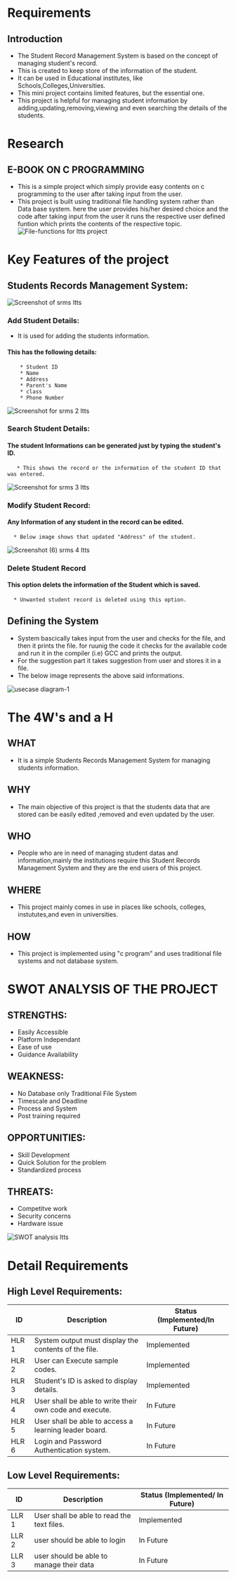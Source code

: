 # Requirements
## Introduction
* The Student Record Management System is based on the concept of managing student's record.
* This is created to keep store of the information of the student.
* It can be used in Educational institutes, like Schools,Colleges,Universities.
* This mini project contains limited features, but the essential one.
* This project is helpful for managing student information by adding,updating,removing,viewing and even searching the details of the students.

# Research
## E-BOOK ON C PROGRAMMING
 * This is a simple project which simply provide easy contents on c programming to the user after taking input from the user.
 * This project is built using traditional file handling system rather than Data base system. here the user provides his/her desired choice and the code after taking input from the user it runs the respective user defined funtion which prints the contents of the respective topic.
 ![File-functions for ltts project](https://user-images.githubusercontent.com/86227942/160670091-bc3a2979-38a2-4008-b6fa-9df582dac766.jpg)
 
 # Key Features of the project
 
 ## Students Records Management System: 
 
  ![Screenshot of srms ltts](https://user-images.githubusercontent.com/86227942/160672388-0728aa40-35b2-408e-96bc-684a864cc0f1.png)


 ### Add Student Details:
  * It is used for adding the students information.
 
   #### This has the following details:
        * Student ID
        * Name
        * Address
        * Parent's Name
        * class
        * Phone Number
   ![Screenshot for srms 2 ltts](https://user-images.githubusercontent.com/86227942/160678007-165c15a2-f720-45a9-a02f-58d197ef81f9.png)

 ### Search Student Details:
#### The student Informations can be generated just by typing the student's ID.
       * This shows the record or the information of the student ID that was entered.
 
 ![Screenshot for srms 3 ltts](https://user-images.githubusercontent.com/86227942/160679970-49a8bba7-ac9d-41a1-af36-7b8f70141a98.png)

 
 ### Modify Student Record:
 #### Any Information of any student in the record can be edited.
      * Below image shows that updated "Address" of the student.
  
 ![Screenshot (6) srms 4 ltts](https://user-images.githubusercontent.com/86227942/160681473-41079a93-21c0-4565-a447-a97d6b4ac595.png)

 ### Delete Student Record
 #### This option delets the information of the Student which is saved.
      * Unwanted student record is deleted using this option.
 

 
 

## Defining the System
* System bascically takes input from the user and checks for the file, and then it prints the file. for ruunig the code it checks for the available code and run it in the compiler (i.e) GCC and prints the output.
* For the suggestion part it takes suggestion from user and stores it in a file.
* The below image represents the above said informations.

![usecase diagram-1](https://user-images.githubusercontent.com/86227942/160700230-90ae153b-9e5c-4428-a7f7-d7801b681160.png)



# The 4W's and a H 
## WHAT
  * It is a simple Students Records Management System for managing students information.
## WHY
  * The main objective of this project is that the students data that are stored can be easily edited ,removed and even updated by the user.
## WHO
  * People who are in need of managing student datas and information,mainly the institutions require this Student Records Management System and they are the end users of this project.
## WHERE
  * This project mainly comes in use in places like schools, colleges, instututes,and even in universities.
## HOW
  * This project is implemented using "c program" and uses traditional file systems and not database system.
 
 

# SWOT ANALYSIS OF THE PROJECT
 ## STRENGTHS:
   * Easily Accessible
   * Platform Independant
   * Ease of use
   * Guidance Availability
## WEAKNESS:
   * No Database only Traditional File System
   * Timescale and Deadline
   * Process and System
   * Post training required
## OPPORTUNITIES:
   * Skill Development
   * Quick Solution for the problem
   * Standardized process
## THREATS:
   * Competitve work
   * Security concerns
   * Hardware issue



![SWOT analysis ltts](https://user-images.githubusercontent.com/86227942/160672798-15e3074f-fe2c-4e8c-a228-b3ef04748b44.png)


# Detail Requirements

## High Level Requirements:

|  ID   | Description | Status (Implemented/In Future) |
| ----- | ----------- | ------------------------------ |
| HLR 1 |    System output must display the contents of the file.   |  Implemented  |
| HLR 2 |    User can Execute sample codes.   | Implemented |
| HLR 3 |    Student's ID is asked to display details.   | Implemented |
| HLR 4 |    User shall be able to write their own code and execute.  | In Future |
| HLR 5 |    User shall be able to access a learning leader board.   | In Future |
| HLR 6 |    Login and Password Authentication system.    |  In Future |

## Low Level Requirements:

|  ID   | Description | Status (Implemented/ In Future) |
| ----- | ----------- | ------------------------------- |
| LLR 1 |    User shall be able to read the text files.  |  Implemented  |
| LLR 2 |    user should be able to login | In Future |
| LLR 3 |    user should be able to manage their data | In Future |
